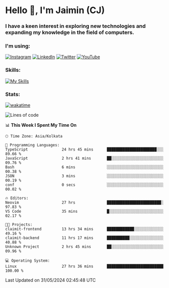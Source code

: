 <h1>Hello 👋, I'm Jaimin (CJ)</h1>
<h3>I have a keen interest in exploring new technologies and expanding my knowledge in the field of computers.</h3>

<h3 align="left"> I'm using: </h3>

[![Instagram](https://img.shields.io/badge/Instagram-%23E4405F.svg?style=for-the-badge&logo=Instagram&logoColor=white)](https://instagram.com/jaimin_chovatia) [![LinkedIn](https://img.shields.io/badge/linkedin-%230077B5.svg?style=for-the-badge&logo=linkedin&logoColor=white)](https://www.linkedin.com/in/jaimin-chovatia-691b8b29a) [![Twitter](https://img.shields.io/badge/Twitter-%231DA1F2.svg?style=for-the-badge&logo=Twitter&logoColor=white)](https://twitter.com/jaimin_chovatia) [![YouTube](https://img.shields.io/badge/YouTube-%23FF0000.svg?style=for-the-badge&logo=YouTube&logoColor=white)](https://youtube.com/@cjcreations5172) 

**<h3 align="left">Skills:</h3>**

[![My Skills](https://skillicons.dev/icons?i=ts,js,java,py,react,nextjs,nodejs,postgres,mongodb,git)](https://skillicons.dev)

<!---
 **<h3 align="left">🏆 Achievements:</h3>**
 [![An image of @jaimin25's Holopin badges, which is a link to view their full Holopin profile](https://holopin.me/jaimin25)](https://holopin.io/@jaimin25)
-->

**<h3 align="left">Stats:</h3>**

[![wakatime](https://wakatime.com/badge/user/b2a7cf30-099b-4a62-be11-c3b7dc700323.svg)](https://wakatime.com/@b2a7cf30-099b-4a62-be11-c3b7dc700323)

<!--START_SECTION:waka-->
![Lines of code](https://img.shields.io/badge/From%20Hello%20World%20I%27ve%20Written-943.1%20thousand%20lines%20of%20code-blue)

📊 **This Week I Spent My Time On** 

```text
🕑︎ Time Zone: Asia/Kolkata

💬 Programming Languages: 
TypeScript               24 hrs 45 mins      ██████████████████████░░░   89.66 % 
JavaScript               2 hrs 41 mins       ██░░░░░░░░░░░░░░░░░░░░░░░   09.76 % 
Bash                     6 mins              ░░░░░░░░░░░░░░░░░░░░░░░░░   00.38 % 
JSON                     3 mins              ░░░░░░░░░░░░░░░░░░░░░░░░░   00.19 % 
conf                     0 secs              ░░░░░░░░░░░░░░░░░░░░░░░░░   00.02 % 

🔥 Editors: 
Neovim                   27 hrs              ████████████████████████░   97.83 % 
VS Code                  35 mins             █░░░░░░░░░░░░░░░░░░░░░░░░   02.17 % 

🐱‍💻 Projects: 
claimit-frontend         13 hrs 34 mins      ████████████░░░░░░░░░░░░░   49.16 % 
claimit-backend          11 hrs 17 mins      ██████████░░░░░░░░░░░░░░░   40.88 % 
Unknown Project          2 hrs 45 mins       ██░░░░░░░░░░░░░░░░░░░░░░░   09.96 % 

💻 Operating System: 
Linux                    27 hrs 36 mins      █████████████████████████   100.00 % 
```


 Last Updated on 31/05/2024 02:45:48 UTC
<!--END_SECTION:waka-->
